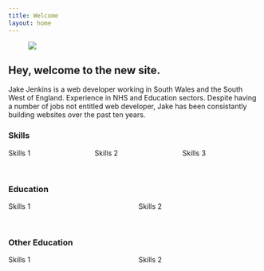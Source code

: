 ```yaml
---
title: Welcome
layout: home
---
```


<figure class="image is-fullwidth">
<img src="https://picsum.photos/1280/400"><br />
</figure>

<div class="content">

<h2 class="title is-2">Hey, welcome to the new site.</h2>
<p>
Jake Jenkins is a web developer working in South Wales and the South West of England. Experience in NHS and Education sectors. Despite having a number of jobs not entitled web developer, Jake has been consistantly building websites over the past ten years. 
</p>

<h3 class="subtitle is-3">Skills</h3>
<div class="columns">
  <div class="column">
    Skills 1
  </div>
  <div class="column">
    Skills 2
  </div>
  <div class="column">
    Skills 3
  </div>
</div>
<p>&nbsp;</p>

<h3 class="subtitle is-3">Education</h3>
<div class="columns">
  <div class="column">
    Skills 1
  </div>
  <div class="column">
    Skills 2
  </div>
</div>

<p>&nbsp;</p>
<h3 class="subtitle is-3">Other Education</h3>
<div class="columns">
  <div class="column">
    Skills 1
  </div>
  <div class="column">
    Skills 2
  </div>
</div>

</div>